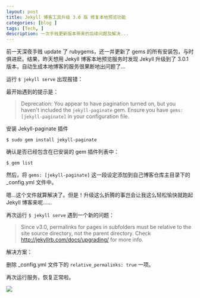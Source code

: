 ```yaml
---
layout: post
title: Jekyll 博客工具升级 3.0 版 修复本地预览功能
categories: [blog ]
tags: [Tech, ]
description: 一次手贱更新版本带来的后续问题及解决...
---
```





前一天深夜手贱 update 了 rubygems，还一并更新了 gems 的所有安装包，与时俱进麽。结果，昨天想用 Jekyll 博客本地预览服务时发现 Jekyll 升级到了 3.0.1 版本，自动生成本地博客的服务很果断地出问题了...


运行 ```$ jekyll serve``` 出现报错：

最开始遇到的提示是：

> Deprecation: You appear to have pagination turned on, but you haven't included the `jekyll-paginate` gem. Ensure you have `gems: [jekyll-paginate]` in your configuration file.

安装 Jekyll-paginate 插件

```
$ sudo gem install jekyll-paginate
```

确认是否已经包含在已安装的 gem 插件列表中：

```
$ gem list
```

然后，将 `gems: [jekyll-paginate]` 这一段设定添加到自己博客仓库主目录下的 _config.yml 文件中。

嗯...这个文件就算解决了。但是！升级这么折腾的事岂会让我这么轻松愉快就跑起 Jekyll 博客来呢……

再次运行 ```$ jekyll serve``` 遇到一个新的问题：

> Since v3.0, permalinks for pages in subfolders must be relative to the site source directory, not the parent directory. Check http://jekyllrb.com/docs/upgrading/ for more info.
 
解决方案：

删除 _config.yml 文件下的 `relative_permalinks: true` 一项。  

再次运行服务，恢复正常啦。

![](http://dreamofbook.qiniudn.com/Blog.Jekyll.Run.The.Serve.png)